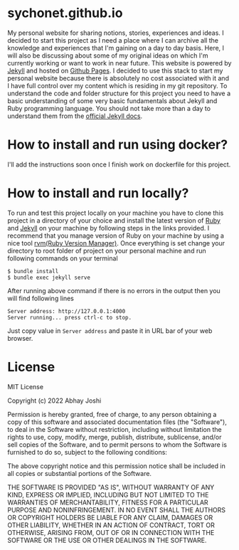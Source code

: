 # sychonet.github.io
My personal website for sharing notions, stories, experiences and ideas. I decided to start this project as I need a place where I can archive all the knowledge and experiences that I'm gaining on a day to day basis. Here, I will also be discussing about some of my original ideas on which I'm currently working or want to work in near future. 
This website is powered by [Jekyll](https://jekyllrb.com/) and hosted on [Github Pages](https://pages.github.com/). I decided to use this stack to start my personal website because there is absolutely no cost associated with it and I have full control over my content which is residing in my git repository. 
To understand the code and folder structure for this project you need to have a basic understanding of some very basic fundamentals about Jekyll and Ruby programming language. You should not take more than a day to understand them from the [official Jekyll docs](https://jekyllrb.com/docs/).

# How to install and run using docker?
I'll add the instructions soon once I finish work on dockerfile for this project.

# How to install and run locally?
To run and test this project locally on your machine you have to clone this project in a directory of your choice and install the latest version of [Ruby](https://www.ruby-lang.org/en/documentation/installation/) and [Jekyll](https://jekyllrb.com/docs/installation/) on your machine by following steps in the links provided. I recommend that you manage version of Ruby on your machine by using a nice tool [rvm(Ruby Version Manager)](https://rvm.io/). 
Once everything is set change your directory to root folder of project on your personal machine and run following commands on your terminal
```shell
$ bundle install
$ bundle exec jekyll serve
```
After running above command if there is no errors in the output then you will find following lines
```shell
Server address: http://127.0.0.1:4000
Server running... press ctrl-c to stop.
```
Just copy value in `Server address` and paste it in URL bar of your web browser.

# License

MIT License

Copyright (c) 2022 Abhay Joshi

Permission is hereby granted, free of charge, to any person obtaining a copy
of this software and associated documentation files (the "Software"), to deal
in the Software without restriction, including without limitation the rights
to use, copy, modify, merge, publish, distribute, sublicense, and/or sell
copies of the Software, and to permit persons to whom the Software is
furnished to do so, subject to the following conditions:

The above copyright notice and this permission notice shall be included in all
copies or substantial portions of the Software.

THE SOFTWARE IS PROVIDED "AS IS", WITHOUT WARRANTY OF ANY KIND, EXPRESS OR
IMPLIED, INCLUDING BUT NOT LIMITED TO THE WARRANTIES OF MERCHANTABILITY,
FITNESS FOR A PARTICULAR PURPOSE AND NONINFRINGEMENT. IN NO EVENT SHALL THE
AUTHORS OR COPYRIGHT HOLDERS BE LIABLE FOR ANY CLAIM, DAMAGES OR OTHER
LIABILITY, WHETHER IN AN ACTION OF CONTRACT, TORT OR OTHERWISE, ARISING FROM,
OUT OF OR IN CONNECTION WITH THE SOFTWARE OR THE USE OR OTHER DEALINGS IN THE
SOFTWARE.



